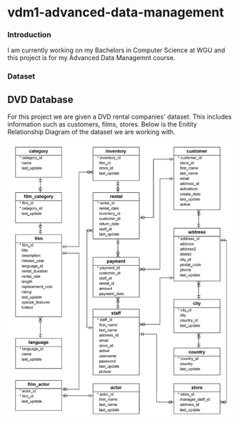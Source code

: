 # vdm1-advanced-data-management

### Introduction

I am currently working on my Bachelors in Computer Science at WGU and this project is for my Advanced Data Managemnt course. 

### Dataset

## DVD Database

For this project we are given a DVD rental companies' dataset. This includes information such as customers, films, stores. Below is the Enitity Relationship Diagram of the dataset we are working with. 

![](images/erd.png)
